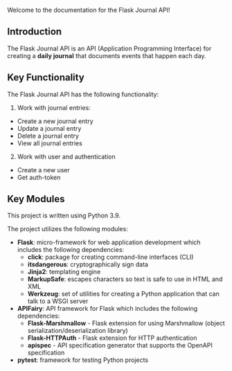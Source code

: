 Welcome to the documentation for the Flask Journal API!

## Introduction

The Flask Journal API is an API (Application Programming Interface) for creating a **daily journal** that documents events that happen each day.

## Key Functionality

The Flask Journal API has the following functionality:

1. Work with journal entries:
  * Create a new journal entry
  * Update a journal entry
  * Delete a journal entry
  * View all journal entries
2. Work with user and authentication
  * Create a new user
  * Get auth-token

## Key Modules

This project is written using Python 3.9.

The project utilizes the following modules:

* **Flask**: micro-framework for web application development which includes the following dependencies:
  * **click**: package for creating command-line interfaces (CLI)
  * **itsdangerous**: cryptographically sign data
  * **Jinja2**: templating engine
  * **MarkupSafe**: escapes characters so text is safe to use in HTML and XML
  * **Werkzeug**: set of utilities for creating a Python application that can talk to a WSGI server
* **APIFairy**: API framework for Flask which includes the following dependencies:
  * **Flask-Marshmallow** - Flask extension for using Marshmallow (object serialization/deserialization library)
  * **Flask-HTTPAuth** - Flask extension for HTTP authentication
  * **apispec** - API specification generator that supports the OpenAPI specification
* **pytest**: framework for testing Python projects


